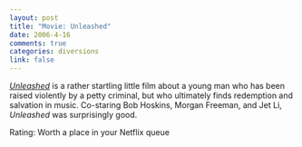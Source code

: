 ```yaml
--- 
layout: post
title: "Movie: Unleashed"
date: 2006-4-16
comments: true
categories: diversions
link: false
---
```

<i><a href="http://imdb.com/title/tt0342258/" title="Unleashed">Unleashed</a></i> is a rather startling little film about a young man who has been raised violently by a petty criminal, but who ultimately finds redemption and salvation in music. Co-staring Bob Hoskins, Morgan Freeman, and Jet Li, <i>Unleashed</i> was surprisingly good.

Rating: Worth a place in your Netflix queue
